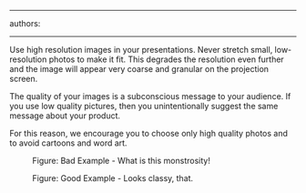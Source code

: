 

---
authors:

---




<span class='intro'> 
  <p>Use high resolution images in your presentations. Never stretch small, low-resolution photos to make it fit. This degrades the resolution even further and the image will appear very coarse and granular on the projection screen.</p>
<p>The quality of your images is a subconscious message to your audience. If you use low quality pictures, then you unintentionally suggest the same message about your product.</p>
<p>For this reason, we encourage you to choose only high quality photos and to avoid cartoons and word art.</p>
 </span>


  <dl>
    <dt><img alt="" class="ms-rteCustom-ImageArea" src="/Communication/RulesToBetterPowerpointPresentations/PublishingImages/low_d.gif" /> </dt>
    <dd class="ms-rteCustom-FigureBad">Figure&#58; Bad Example - What is this monstrosity! </dd>
</dl>
<dl>
    <dt><img alt="" class="ms-rteCustom-ImageArea" src="/Communication/RulesToBetterPowerpointPresentations/PublishingImages/high_d.jpg" /> </dt>
    <dd class="ms-rteCustom-FigureGood">Figure&#58; Good Example - Looks classy, that. </dd>
</dl>



